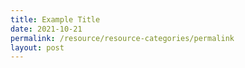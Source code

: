```yaml
---
title: Example Title
date: 2021-10-21
permalink: /resource/resource-categories/permalink
layout: post
---
```

